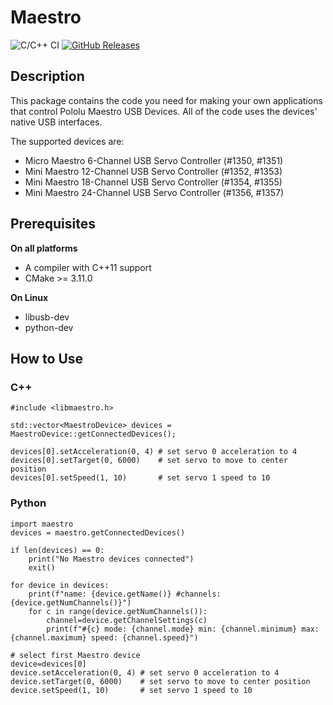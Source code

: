 
Maestro
=======

![C/C++ CI](https://github.com/papabricole/Pololu-Maestro/workflows/C/C++%20CI/badge.svg)
[![GitHub Releases](https://img.shields.io/github/release/papabricole/Pololu-Maestro.svg)](https://github.com/papabricole/Pololu-Maestro/releases)

## Description

This package contains the code you need for making your own
applications that control Pololu Maestro USB Devices.  All of the code
uses the devices' native USB interfaces.

The supported devices are:

  - Micro Maestro 6-Channel USB Servo Controller (#1350, #1351)
  - Mini Maestro 12-Channel USB Servo Controller (#1352, #1353)
  - Mini Maestro 18-Channel USB Servo Controller (#1354, #1355)
  - Mini Maestro 24-Channel USB Servo Controller (#1356, #1357)

## Prerequisites

**On all platforms**

* A compiler with C++11 support
* CMake >= 3.11.0

**On Linux**

* libusb-dev
* python-dev

## How to Use

### C++

    #include <libmaestro.h>
    
    std::vector<MaestroDevice> devices = MaestroDevice::getConnectedDevices();
    
    devices[0].setAcceleration(0, 4) # set servo 0 acceleration to 4
    devices[0].setTarget(0, 6000)    # set servo to move to center position
    devices[0].setSpeed(1, 10)       # set servo 1 speed to 10

### Python

    import maestro
    devices = maestro.getConnectedDevices()

    if len(devices) == 0:
        print("No Maestro devices connected")
        exit()

    for device in devices:
        print(f"name: {device.getName()} #channels: {device.getNumChannels()}")
        for c in range(device.getNumChannels()):
            channel=device.getChannelSettings(c)
            print(f"#{c} mode: {channel.mode} min: {channel.minimum} max: {channel.maximum} speed: {channel.speed}")

    # select first Maestro device
    device=devices[0]
    device.setAcceleration(0, 4) # set servo 0 acceleration to 4
    device.setTarget(0, 6000)    # set servo to move to center position
    device.setSpeed(1, 10)       # set servo 1 speed to 10
